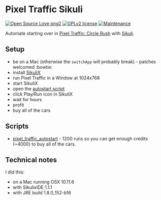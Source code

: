 # Pixel Traffic Sikuli

[![Open Source Love png2](https://badges.frapsoft.com/os/v2/open-source.png?v=103)](https://github.com/ellerbrock/open-source-badges/)
[![GPLv2 license](https://img.shields.io/badge/License-GPLv2-blue.svg)](https://github.com/chicks-net/pixel_traffic_sikuli/blob/master/LICENSE)
[![Maintenance](https://img.shields.io/badge/Maintained%3F-yes-green.svg)](https://github.com/chicks-net/pixel_traffic_sikuli/graphs/commit-activity)

Automate starting over in
[Pixel Traffic: Circle Rush](http://store.steampowered.com/app/696460/Pixel_Traffic_Circle_Rush/)
with [Sikuli](http://www.sikuli.org/).

## Setup

* be on a Mac (otherwise the `switchApp` will probably break) - patches welcomed :bowtie:
* install [SikuliX](http://sikulix.com/quickstart/)
* run Pixel Traffic in a Window at 1024x768
* start SikuliX 
* open the [autostart script](https://rawgit.com/chicks-net/pixel_traffic_sikuli/master/pixel_traffic_autostart.sikuli/pixel_traffic_autostart.html)
* click Play/Run icon in SikuliX
* wait for hours
* profit
* buy all of the cars

## Scripts

* [pixel_traffic_autostart](https://chicks-net.github.io/pixel_traffic_sikuli/pixel_traffic_autostart.sikuli/pixel_traffic_autostart.html) - 1200 runs so you can get enough credits (~4000) to buy all of the cars.

## Technical notes

I did this:

* on a Mac running OSX 10.11.6
* with SikulixIDE 1.1.1
* with JRE build 1.8.0_152-b16
